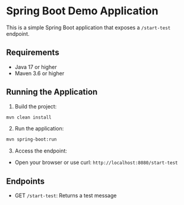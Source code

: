 # Spring Boot Demo Application

This is a simple Spring Boot application that exposes a `/start-test` endpoint.

## Requirements
- Java 17 or higher
- Maven 3.6 or higher

## Running the Application
1. Build the project:
```bash
mvn clean install
```

2. Run the application:
```bash
mvn spring-boot:run
```

3. Access the endpoint:
- Open your browser or use curl: `http://localhost:8080/start-test`

## Endpoints
- GET `/start-test`: Returns a test message
